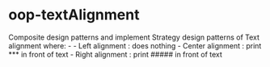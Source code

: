 # oop-textAlignment
Composite design patterns and implement Strategy design patterns of Text alignment where: - - Left alignment : does nothing - Center alignment : print *** in front of text - Right alignment : print ##### in front of text
